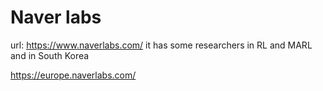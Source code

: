 # Naver labs

url: https://www.naverlabs.com/  it has some researchers in RL and MARL and in South Korea

https://europe.naverlabs.com/